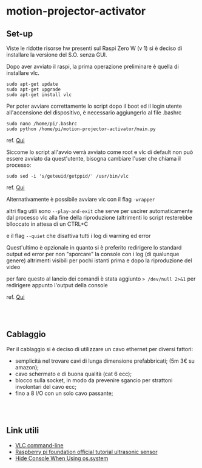 # motion-projector-activator

## Set-up

Viste le ridotte risorse hw presenti sul Raspi Zero W (v 1) si è deciso di installare la versione del S.O. senza GUI.

Dopo aver avviato il raspi, la prima operazione preliminare è quella di installare vlc.
```
sudo apt-get update
sudo apt-get upgrade
sudo apt-get install vlc
```

Per poter avviare correttamente lo script dopo il boot ed il login utente all'accensione del dispositivo, è necessario aggiungerlo al file .bashrc
```
sudo nano /home/pi/.bashrc
sudo python /home/pi/motion-projector-activator/main.py
```

ref. [Qui](https://www.dexterindustries.com/howto/run-a-program-on-your-raspberry-pi-at-startup/)

Siccome lo script all'avvio verrà avviato come root e vlc di default non può essere avviato da quest'utente, bisogna cambiare l'user che chiama il processo:
```
sudo sed -i 's/geteuid/getppid/' /usr/bin/vlc
```

ref. [Qui](https://www.tecmint.com/run-vlc-media-player-as-root-in-linux/)

Alternativamente è possibile avviare vlc con il flag `-wrapper`

altri flag utili sono `--play-and-exit` che serve per uscirer automaticamente dal processo vlc alla fine della riproduzione (altrimenti lo script resterebbe blloccato in attesa di un CTRL+C

e il flag `--quiet` che disattiva tutti i log di warning ed error

Quest'ultimo è opzionale in quanto si è preferito redirigere lo standard output ed error per non "sporcare" la console con i log (di qualunque genere) altrimenti visibili per pochi istanti prima e dopo la riproduzione del video

per fare questo al lancio dei comandi è stata aggiunto `> /dev/null 2>&1` per redirigere appunto l'output della console

ref. [Qui](https://stackoverflow.com/a/33989346)

<br><br>

## Cablaggio

Per il cablaggio si è deciso di utilizzare un cavo ethernet per diversi fattori:
- semplicità nel trovare cavi di lunga dimensione prefabbricati; (5m 3€ su amazon);
- cavo schermato e di buona qualità (cat 6 ecc);
- blocco sulla socket, in modo da prevenire sgancio per strattoni involontari del cavo ecc;
- fino a 8 I/O con un solo cavo passante;

<br><br>

## Link utili

- [VLC command-line](https://wiki.videolan.org/VLC_command-line_help/)
- [Raspberry pi foundation official tutorial ultrasonic sensor](https://projects.raspberrypi.org/en/projects/physical-computing/12)
- [Hide Console When Using os.system](https://thewebdev.info/2022/04/10/how-to-hide-the-console-when-using-os-system-or-subprocess-call-with-python/)
